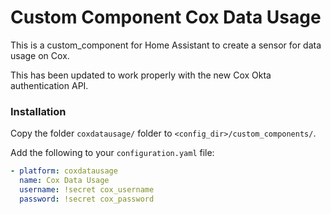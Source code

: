 
# Custom Component Cox Data Usage

This is a custom_component for Home Assistant to create a sensor for data usage on Cox.

This has been updated to work properly with the new Cox Okta authentication API.

### Installation

Copy the folder `coxdatausage/` folder to `<config_dir>/custom_components/`.

Add the following to your `configuration.yaml` file:
```yaml
- platform: coxdatausage
  name: Cox Data Usage
  username: !secret cox_username
  password: !secret cox_password
```
